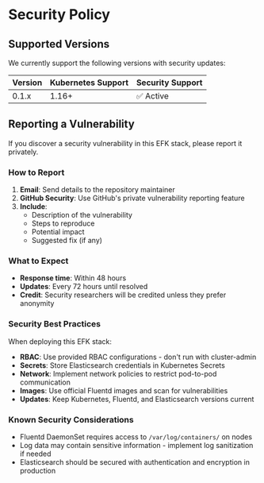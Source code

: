 # Security Policy

## Supported Versions

We currently support the following versions with security updates:

| Version | Kubernetes Support | Security Support |
| ------- | ------------------ | ---------------- |
| 0.1.x   | 1.16+             | ✅ Active        |

## Reporting a Vulnerability

If you discover a security vulnerability in this EFK stack, please report it privately.

### How to Report

1. **Email**: Send details to the repository maintainer
2. **GitHub Security**: Use GitHub's private vulnerability reporting feature
3. **Include**:
   - Description of the vulnerability
   - Steps to reproduce
   - Potential impact
   - Suggested fix (if any)

### What to Expect

- **Response time**: Within 48 hours
- **Updates**: Every 72 hours until resolved
- **Credit**: Security researchers will be credited unless they prefer anonymity

### Security Best Practices

When deploying this EFK stack:

- **RBAC**: Use provided RBAC configurations - don't run with cluster-admin
- **Secrets**: Store Elasticsearch credentials in Kubernetes Secrets
- **Network**: Implement network policies to restrict pod-to-pod communication
- **Images**: Use official Fluentd images and scan for vulnerabilities
- **Updates**: Keep Kubernetes, Fluentd, and Elasticsearch versions current

### Known Security Considerations

- Fluentd DaemonSet requires access to `/var/log/containers/` on nodes
- Log data may contain sensitive information - implement log sanitization if needed
- Elasticsearch should be secured with authentication and encryption in production
